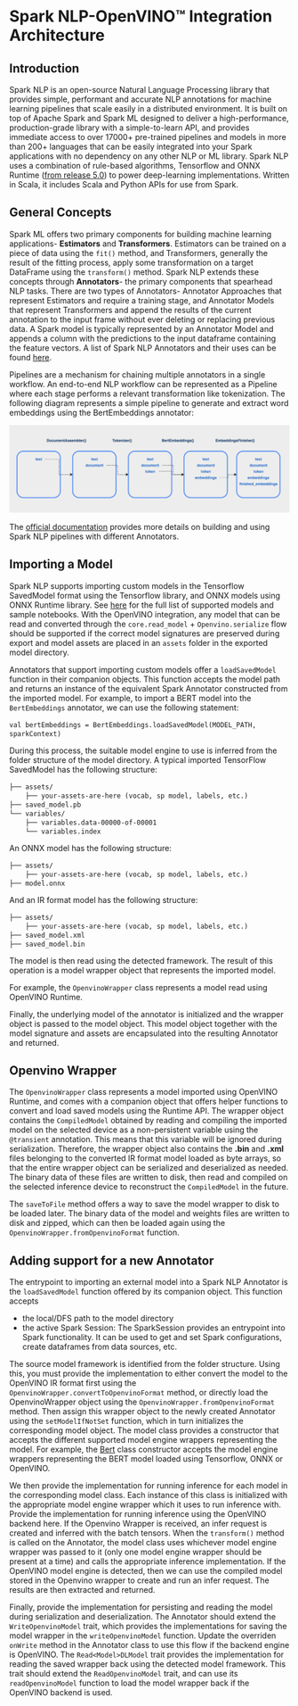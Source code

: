  # Spark NLP-OpenVINO™ Integration Architecture

## Introduction

 Spark NLP is an open-source Natural Language Processing library that provides simple, performant and accurate NLP annotations for machine learning pipelines that scale easily in a distributed environment. It is built on top of Apache Spark and Spark ML designed to deliver a high-performance, production-grade library with a simple-to-learn API, and provides immediate access to over 17000+ pre-trained pipelines and models in more than 200+ languages that can be easily integrated into your Spark applications with no dependency on any other NLP or ML library. Spark NLP uses a combination of rule-based algorithms, Tensorflow and ONNX Runtime ([from release 5.0](https://www.johnsnowlabs.com/spark-nlp-5-0-its-all-about-that-search/)) to power deep-learning implementations. Written in Scala, it includes Scala and Python APIs for use from Spark.

 ## General Concepts

Spark ML offers two primary components for building machine learning applications- **Estimators** and **Transformers**. Estimators can be trained on a piece of data using the `fit()` method, and Transformers, generally the result of the fitting process,  apply some transformation on a target DataFrame using the `transform()` method. Spark NLP extends these concepts through **Annotators**- the primary components that spearhead NLP tasks. There are two types of Annotators- Annotator Approaches that represent Estimators and require a training stage, and Annotator Models that represent Transformers and append the results of the current annotation to the input frame without ever deleting or replacing previous data. A Spark model is typically represented by an Annotator Model and appends a column with the predictions to the input dataframe containing the feature vectors. A list of Spark NLP Annotators and their uses can be found [here](https://sparknlp.org/docs/en/annotators).

Pipelines are a mechanism for chaining multiple annotators in a single workflow. An end-to-end NLP workflow can be represented as a Pipeline where each stage performs a relevant transformation like tokenization. The following diagram represents a simple pipeline to generate and extract word embeddings using the BertEmbeddings annotator:

![bert-embeddings-pipeline](./img/bert-embeddings-pipeline.png)

The [official documentation](https://sparknlp.org/docs/en/concepts) provides more details on building and using Spark NLP pipelines with different Annotators.

## Importing a Model

Spark NLP supports importing custom models in the Tensorflow SavedModel format using the Tensorflow library, and ONNX models using ONNX Runtime library. See [here](https://github.com/JohnSnowLabs/spark-nlp/discussions/5669) for the full list of supported models and sample notebooks. With the OpenVINO integration, any model that can be read and converted through the `core.read_model` + `Openvino.serialize` flow should be supported if the correct model signatures are preserved during export and model assets are placed in an `assets` folder in the exported model directory.

Annotators that support importing custom models offer a `loadSavedModel` function in their companion objects. This function accepts the model path and returns an instance of the equivalent Spark Annotator constructed from the imported model. For example, to import a BERT model into the `BertEmbeddings` annotator, we can use the following statement:

```
val bertEmbeddings = BertEmbeddings.loadSavedModel(MODEL_PATH, sparkContext)
```

During this process, the suitable model engine to use is inferred from the folder structure of the model directory. A typical imported TensorFlow SavedModel has the following structure:

```
├── assets/
    ├── your-assets-are-here (vocab, sp model, labels, etc.)
├── saved_model.pb
└── variables/
    ├── variables.data-00000-of-00001
    └── variables.index
```

An ONNX model has the following structure:

```
├── assets/
    ├── your-assets-are-here (vocab, sp model, labels, etc.)
├── model.onnx
```

And an IR format model has the following structure:

```
├── assets/
    ├── your-assets-are-here (vocab, sp model, labels, etc.)
├── saved_model.xml
├── saved_model.bin
```

The model is then read using the detected framework. The result of this operation is a model wrapper object that represents the imported model. 

For example, the `OpenvinoWrapper` class represents a model read using OpenVINO Runtime.

Finally, the underlying model of the annotator is initialized and the wrapper object is passed to the model object. This model object together with the model signature and assets are encapsulated into the resulting Annotator and returned.

## Openvino Wrapper

The `OpenvinoWrapper` class represents a model imported using OpenVINO Runtime, and comes with a companion object that offers helper functions to convert and load saved models using the Runtime API. The wrapper object contains the `CompiledModel` obtained by reading and compiling the imported model on the selected device as a non-persistent variable using the `@transient` annotation. This means that this variable will be ignored during serialization. Therefore, the wrapper object also contains the **.bin** and **.xml** files belonging to the converted IR format model loaded as byte arrays, so that the entire wrapper object can be serialized and deserialized as needed. The binary data of these files are written to disk, then read and compiled on the selected inference device to reconstruct the `CompiledModel` in the future. 

The `saveToFile` method offers a way to save the model wrapper to disk to be loaded later. The binary data of the model and weights files are written to disk and zipped, which can then be loaded again using the `OpenvinoWrapper.fromOpenvinoFormat` function.

## Adding support for a new Annotator

The entrypoint to importing an external model into a Spark NLP Annotator is the `loadSavedModel` function offered by its companion object. This function accepts 
- the local/DFS path to the model directory
- the active Spark Session: The SparkSession provides an entrypoint into Spark functionality. It can be used to get and set Spark configurations, create dataframes from data sources, etc.

The source model framework is identified from the folder structure. Using this, you must provide the implementation to either convert the model to the OpenVINO IR format first using the `OpenvinoWrapper.convertToOpenvinoFormat` method, or directly load the OpenvinoWrapper object using the `OpenvinoWrapper.fromOpenvinoFormat` method. Then assign this wrapper object to the newly created Annotator using the `setModelIfNotSet` function, which in turn initializes the corresponding model object. The model class provides a constructor that accepts the different supported model engine wrappers representing the model. For example, the [Bert](https://github.com/JohnSnowLabs/spark-nlp/blob/master/src/main/scala/com/johnsnowlabs/ml/ai/Bert.scala) class constructor accepts the model engine wrappers representing the BERT model loaded using Tensorflow, ONNX or OpenVINO. 

We then provide the implementation for running inference for each model in the corresponding model class. Each instance of this class is initialized with the appropriate model engine wrapper which it uses to run inference with. Provide the implementation for running inference using the OpenVINO backend here. If the Openvino Wrapper is received, an infer request is created and inferred with the batch tensors. When the `transform()` method is called on the Annotator, the model class uses whichever model engine wrapper was passed to it (only one model engine wrapper should be present at a time) and calls the appropriate inference implementation. If the OpenVINO model engine is detected, then we can use the compiled model stored in the Openvino wrapper to create and run an infer request. The results are then extracted and returned. 

Finally, provide the implementation for persisting and reading the model during serialization and deserialization. The Annotator should extend the `WriteOpenvinoModel` trait, which provides the implementations for saving the model wrapper in the `writeOpenvinoModel` function. Update the overriden `onWrite` method in the Annotator class to use this flow if the backend engine is OpenVINO. The `Read<Model>DLModel` trait provides the implementation for reading the saved wrapper back using the detected model framework. This trait should extend the `ReadOpenvinoModel` trait, and can use its `readOpenvinoModel` function to load the model wrapper back if the OpenVINO backend is used. 